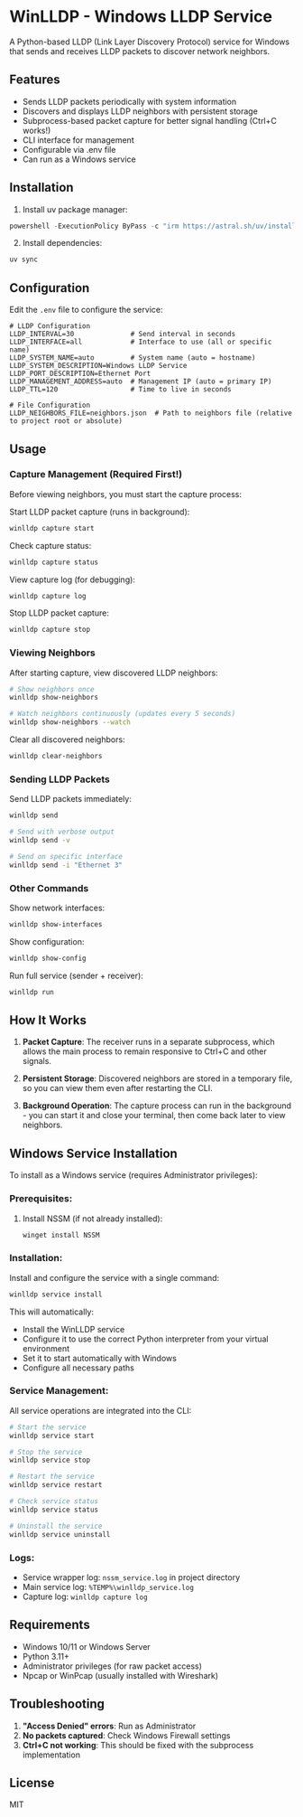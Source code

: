 # WinLLDP - Windows LLDP Service

A Python-based LLDP (Link Layer Discovery Protocol) service for Windows that sends and receives LLDP packets to discover network neighbors.

## Features

- Sends LLDP packets periodically with system information
- Discovers and displays LLDP neighbors with persistent storage
- Subprocess-based packet capture for better signal handling (Ctrl+C works!)
- CLI interface for management
- Configurable via .env file
- Can run as a Windows service

## Installation

1. Install uv package manager:
```powershell
powershell -ExecutionPolicy ByPass -c "irm https://astral.sh/uv/install.ps1 | iex"
```

2. Install dependencies:
```bash
uv sync
```

## Configuration

Edit the `.env` file to configure the service:

```env
# LLDP Configuration
LLDP_INTERVAL=30              # Send interval in seconds
LLDP_INTERFACE=all            # Interface to use (all or specific name)
LLDP_SYSTEM_NAME=auto         # System name (auto = hostname)
LLDP_SYSTEM_DESCRIPTION=Windows LLDP Service
LLDP_PORT_DESCRIPTION=Ethernet Port
LLDP_MANAGEMENT_ADDRESS=auto  # Management IP (auto = primary IP)
LLDP_TTL=120                  # Time to live in seconds

# File Configuration
LLDP_NEIGHBORS_FILE=neighbors.json  # Path to neighbors file (relative to project root or absolute)
```

## Usage

### Capture Management (Required First!)

Before viewing neighbors, you must start the capture process:

Start LLDP packet capture (runs in background):
```bash
winlldp capture start
```

Check capture status:
```bash
winlldp capture status
```

View capture log (for debugging):
```bash
winlldp capture log
```

Stop LLDP packet capture:
```bash
winlldp capture stop
```

### Viewing Neighbors

After starting capture, view discovered LLDP neighbors:
```bash
# Show neighbors once
winlldp show-neighbors

# Watch neighbors continuously (updates every 5 seconds)
winlldp show-neighbors --watch
```

Clear all discovered neighbors:
```bash
winlldp clear-neighbors
```

### Sending LLDP Packets

Send LLDP packets immediately:
```bash
winlldp send

# Send with verbose output
winlldp send -v

# Send on specific interface
winlldp send -i "Ethernet 3"
```

### Other Commands

Show network interfaces:
```bash
winlldp show-interfaces
```

Show configuration:
```bash
winlldp show-config
```

Run full service (sender + receiver):
```bash
winlldp run
```

## How It Works

1. **Packet Capture**: The receiver runs in a separate subprocess, which allows the main process to remain responsive to Ctrl+C and other signals.

2. **Persistent Storage**: Discovered neighbors are stored in a temporary file, so you can view them even after restarting the CLI.

3. **Background Operation**: The capture process can run in the background - you can start it and close your terminal, then come back later to view neighbors.

## Windows Service Installation

To install as a Windows service (requires Administrator privileges):

### Prerequisites:

1. Install NSSM (if not already installed):
   ```bash
   winget install NSSM
   ```

### Installation:

Install and configure the service with a single command:
```bash
winlldp service install
```

This will automatically:
- Install the WinLLDP service
- Configure it to use the correct Python interpreter from your virtual environment
- Set it to start automatically with Windows
- Configure all necessary paths

### Service Management:

All service operations are integrated into the CLI:

```bash
# Start the service
winlldp service start

# Stop the service
winlldp service stop

# Restart the service
winlldp service restart

# Check service status
winlldp service status

# Uninstall the service
winlldp service uninstall
```

### Logs:

- Service wrapper log: `nssm_service.log` in project directory
- Main service log: `%TEMP%\winlldp_service.log`
- Capture log: `winlldp capture log`

## Requirements

- Windows 10/11 or Windows Server
- Python 3.11+
- Administrator privileges (for raw packet access)
- Npcap or WinPcap (usually installed with Wireshark)

## Troubleshooting

1. **"Access Denied" errors**: Run as Administrator
2. **No packets captured**: Check Windows Firewall settings
3. **Ctrl+C not working**: This should be fixed with the subprocess implementation

## License

MIT